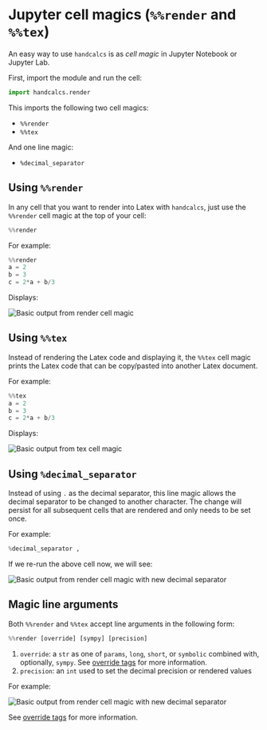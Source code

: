 # Jupyter cell magics (`%%render` and `%%tex`)
An easy way to use `handcalcs` is as _cell magic_ in Jupyter Notebook or Jupyter Lab.

First, import the module and run the cell:

```python
import handcalcs.render
```

This imports the following two cell magics:

* `%%render`
* `%%tex`

And one line magic:
* `%decimal_separator`

## Using `%%render`

In any cell that you want to render into Latex with `handcalcs`, just use the `%%render` cell magic at the top of your cell:

```python
%%render
```

For example:

```python
%%render
a = 2
b = 3
c = 2*a + b/3
```

Displays:

![Basic output from render cell magic](../images/render.png)

## Using `%%tex`

Instead of rendering the Latex code and displaying it, the `%%tex` cell magic prints the Latex code that can be copy/pasted into another Latex document.

For example:

```python
%%tex
a = 2
b = 3
c = 2*a + b/3
```

Displays:

![Basic output from tex cell magic](../images/tex.png)

## Using `%decimal_separator`

Instead of using `.` as the decimal separator, this line magic allows the decimal separator to be changed to another character. The change will persist for all subsequent cells that are rendered and only needs to be set once.

For example:

```python
%decimal_separator ,
```

If we re-run the above cell now, we will see:

![Basic output from render cell magic with new decimal separator](../images/decimal_separator.png)

## Magic line arguments

Both `%%render` and `%%tex` accept line arguments in the following form:

```python
%%render [override] [sympy] [precision]
```


1. `override`: a `str` as one of `params`, `long`, `short`, or `symbolic` combined with, optionally, `sympy`. See [override tags](../overrides.md) for more information. 
2. `precision`: an `int` used to set the decimal precision or rendered values

For example:

![Basic output from render cell magic with new decimal separator](../images/cell_magic_overrides_example.png)

See [override tags](../overrides.md) for more information. 

